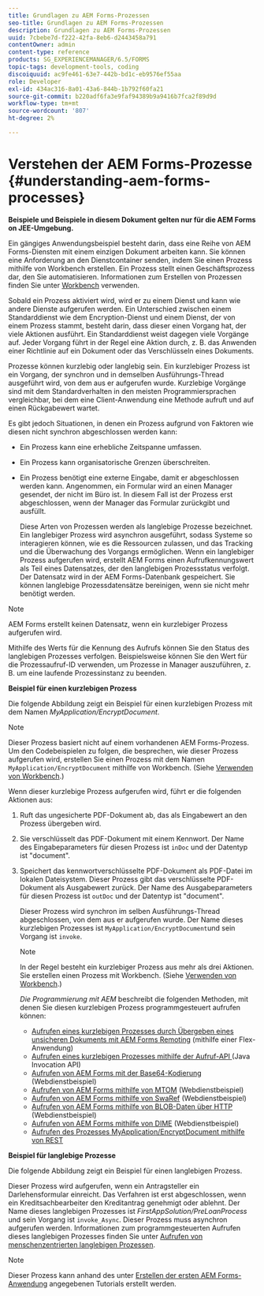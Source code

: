 ```yaml
---
title: Grundlagen zu AEM Forms-Prozessen
seo-title: Grundlagen zu AEM Forms-Prozessen
description: Grundlagen zu AEM Forms-Prozessen
uuid: 7cbebe7d-f222-42fa-8eb6-d2443458a791
contentOwner: admin
content-type: reference
products: SG_EXPERIENCEMANAGER/6.5/FORMS
topic-tags: development-tools, coding
discoiquuid: ac9fe461-63e7-442b-bd1c-eb9576ef55aa
role: Developer
exl-id: 434ac316-8a01-43a6-844b-1b792f60fa21
source-git-commit: b220adf6fa3e9faf94389b9a9416b7fca2f89d9d
workflow-type: tm+mt
source-wordcount: '807'
ht-degree: 2%

---
```


# Verstehen der AEM Forms-Prozesse {#understanding-aem-forms-processes}

**Beispiele und Beispiele in diesem Dokument gelten nur für die AEM Forms on JEE-Umgebung.**

Ein gängiges Anwendungsbeispiel besteht darin, dass eine Reihe von AEM Forms-Diensten mit einem einzigen Dokument arbeiten kann. Sie können eine Anforderung an den Dienstcontainer senden, indem Sie einen Prozess mithilfe von Workbench erstellen. Ein Prozess stellt einen Geschäftsprozess dar, den Sie automatisieren. Informationen zum Erstellen von Prozessen finden Sie unter [Workbench](https://www.adobe.com/go/learn_aemforms_workbench_63) verwenden.

Sobald ein Prozess aktiviert wird, wird er zu einem Dienst und kann wie andere Dienste aufgerufen werden. Ein Unterschied zwischen einem Standarddienst wie dem Encryption-Dienst und einem Dienst, der von einem Prozess stammt, besteht darin, dass dieser einen Vorgang hat, der viele Aktionen ausführt. Ein Standarddienst weist dagegen viele Vorgänge auf. Jeder Vorgang führt in der Regel eine Aktion durch, z. B. das Anwenden einer Richtlinie auf ein Dokument oder das Verschlüsseln eines Dokuments.

Prozesse können kurzlebig oder langlebig sein. Ein kurzlebiger Prozess ist ein Vorgang, der synchron und in demselben Ausführungs-Thread ausgeführt wird, von dem aus er aufgerufen wurde. Kurzlebige Vorgänge sind mit dem Standardverhalten in den meisten Programmiersprachen vergleichbar, bei dem eine Client-Anwendung eine Methode aufruft und auf einen Rückgabewert wartet.

Es gibt jedoch Situationen, in denen ein Prozess aufgrund von Faktoren wie diesen nicht synchron abgeschlossen werden kann:

* Ein Prozess kann eine erhebliche Zeitspanne umfassen.
* Ein Prozess kann organisatorische Grenzen überschreiten.
* Ein Prozess benötigt eine externe Eingabe, damit er abgeschlossen werden kann. Angenommen, ein Formular wird an einen Manager gesendet, der nicht im Büro ist. In diesem Fall ist der Prozess erst abgeschlossen, wenn der Manager das Formular zurückgibt und ausfüllt.

   Diese Arten von Prozessen werden als langlebige Prozesse bezeichnet. Ein langlebiger Prozess wird asynchron ausgeführt, sodass Systeme so interagieren können, wie es die Ressourcen zulassen, und das Tracking und die Überwachung des Vorgangs ermöglichen. Wenn ein langlebiger Prozess aufgerufen wird, erstellt AEM Forms einen Aufrufkennungswert als Teil eines Datensatzes, der den langlebigen Prozessstatus verfolgt. Der Datensatz wird in der AEM Forms-Datenbank gespeichert. Sie können langlebige Prozessdatensätze bereinigen, wenn sie nicht mehr benötigt werden.

>[!NOTE]
>
>AEM Forms erstellt keinen Datensatz, wenn ein kurzlebiger Prozess aufgerufen wird.

Mithilfe des Werts für die Kennung des Aufrufs können Sie den Status des langlebigen Prozesses verfolgen. Beispielsweise können Sie den Wert für die Prozessaufruf-ID verwenden, um Prozesse in Manager auszuführen, z. B. um eine laufende Prozessinstanz zu beenden.

**Beispiel für einen kurzlebigen Prozess**

Die folgende Abbildung zeigt ein Beispiel für einen kurzlebigen Prozess mit dem Namen *MyApplication/EncryptDocument*.

>[!NOTE]
>
>Dieser Prozess basiert nicht auf einem vorhandenen AEM Forms-Prozess. Um den Codebeispielen zu folgen, die besprechen, wie dieser Prozess aufgerufen wird, erstellen Sie einen Prozess mit dem Namen `MyApplication/EncryptDocument` mithilfe von Workbench. (Siehe [Verwenden von Workbench](https://www.adobe.com/go/learn_aemforms_workbench_63).)

Wenn dieser kurzlebige Prozess aufgerufen wird, führt er die folgenden Aktionen aus:

1. Ruft das ungesicherte PDF-Dokument ab, das als Eingabewert an den Prozess übergeben wird.
1. Sie verschlüsselt das PDF-Dokument mit einem Kennwort. Der Name des Eingabeparameters für diesen Prozess ist `inDoc` und der Datentyp ist &quot;document&quot;.
1. Speichert das kennwortverschlüsselte PDF-Dokument als PDF-Datei im lokalen Dateisystem. Dieser Prozess gibt das verschlüsselte PDF-Dokument als Ausgabewert zurück. Der Name des Ausgabeparameters für diesen Prozess ist `outDoc` und der Datentyp ist &quot;document&quot;.

   Dieser Prozess wird synchron im selben Ausführungs-Thread abgeschlossen, von dem aus er aufgerufen wurde. Der Name dieses kurzlebigen Prozesses ist `MyApplication/EncryptDocument`und sein Vorgang ist `invoke`.

   >[!NOTE]
   >
   >In der Regel besteht ein kurzlebiger Prozess aus mehr als drei Aktionen. Sie erstellen einen Prozess mit Workbench. (Siehe [Verwenden von Workbench](https://www.adobe.com/go/learn_aemforms_workbench_63).)

   *Die Programmierung mit AEM* beschreibt die folgenden Methoden, mit denen Sie diesen kurzlebigen Prozess programmgesteuert aufrufen können:

   * [Aufrufen eines kurzlebigen Prozesses durch Übergeben eines unsicheren Dokuments mit AEM Forms Remoting](/help/forms/developing/invoking-aem-forms-using-remoting.md#invoking-a-short-lived-process-by-passing-an-unsecure-document-using-remoting)  (mithilfe einer Flex-Anwendung)
   * [Aufrufen eines kurzlebigen Prozesses mithilfe der Aufruf-API ](/help/forms/developing/invoking-aem-forms-using-java.md#invoking-a-short-lived-process-using-the-invocation-api)  (Java Invocation API)
   * [Aufrufen von AEM Forms mit der Base64-Kodierung](/help/forms/developing/invoking-aem-forms-using-web.md#invoking-aem-forms-using-base64-encoding)  (Webdienstbeispiel)
   * [Aufrufen von AEM Forms mithilfe von MTOM](/help/forms/developing/invoking-aem-forms-using-web.md#invoking-aem-forms-using-mtom)  (Webdienstbeispiel)
   * [Aufrufen von AEM Forms mithilfe von SwaRef](/help/forms/developing/invoking-aem-forms-using-web.md#invoking-aem-forms-using-swaref)  (Webdienstbeispiel)
   * [Aufrufen von AEM Forms mithilfe von BLOB-Daten über HTTP](/help/forms/developing/invoking-aem-forms-using-web.md#invoking-aem-forms-using-blob-data-over-http)  (Webdienstbeispiel)
   * [Aufrufen von AEM Forms mithilfe von DIME](/help/forms/developing/invoking-aem-forms-using-web.md#invoking-aem-forms-using-dime)  (Webdienstbeispiel)
   * [Aufrufen des Prozesses MyApplication/EncryptDocument mithilfe von REST](/help/forms/developing/invoking-aem-forms-using-rest.md)

**Beispiel für langlebige Prozesse**

Die folgende Abbildung zeigt ein Beispiel für einen langlebigen Prozess.

Dieser Prozess wird aufgerufen, wenn ein Antragsteller ein Darlehensformular einreicht. Das Verfahren ist erst abgeschlossen, wenn ein Kreditsachbearbeiter den Kreditantrag genehmigt oder ablehnt. Der Name dieses langlebigen Prozesses ist *FirstAppSolution/PreLoanProcess* und sein Vorgang ist `invoke_Async`. Dieser Prozess muss asynchron aufgerufen werden. Informationen zum programmgesteuerten Aufrufen dieses langlebigen Prozesses finden Sie unter [Aufrufen von menschenzentrierten langlebigen Prozessen](/help/forms/developing/invoking-human-centric-long-lived.md#invoking-human-centric-long-lived-processes).

>[!NOTE]
>
>Dieser Prozess kann anhand des unter [Erstellen der ersten AEM Forms-Anwendung](https://www.adobe.com/go/learn_aemforms_firstapp_ds_63) angegebenen Tutorials erstellt werden.
